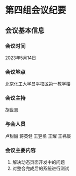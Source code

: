 # 第四组会议纪要
## 会议基本信息
### 会议时间
2023年5月14日
### 会议地点
北京化工大学昌平校区第一教学楼
### 会议主持
胡世慧
### 与会人员
卢甜甜 蒋英健 王翌丞 王耀 王祎辰
### 会议主要内容
1. 解决动态页面开发中的问题
2. 对整合完成后的系统进行测试
